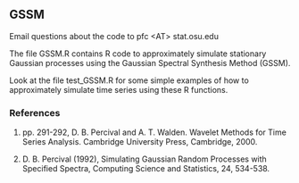 ## GSSM

Email questions about the code to pfc &lt;AT&gt; stat.osu.edu

The file GSSM.R contains R code to approximately simulate stationary Gaussian
processes using the Gaussian Spectral Synthesis Method (GSSM).

Look at the file test_GSSM.R for some simple examples of how to
approximately simulate time series using these R functions.


### References

1. pp. 291-292, D. B. Percival and A. T. Walden. Wavelet Methods
for Time Series Analysis. Cambridge University Press, Cambridge, 2000.

2. D. B. Percival (1992), Simulating Gaussian Random Processes with
   Specified Spectra, Computing Science and Statistics, 24, 534-538.
